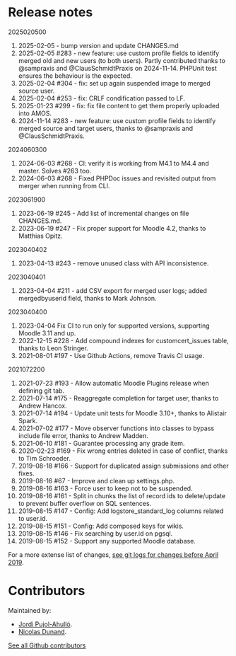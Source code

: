 Release notes
=============

2025020500

1. 2025-02-05 - bump version and update CHANGES.md
2. 2025-02-05 #283 - new feature: use custom profile fields to identify merged old and new users (to both users). Partly contributed thanks to @sampraxis and @ClausSchmidtPraxis on 2024-11-14. PHPUnit test ensures the behaviour is the expected.
3. 2025-02-04 #304 - fix: set up again suspended image to merged source user.
4. 2025-02-04 #253 - fix: CRLF condification passed to LF.
5. 2025-01-23 #299 - fix: fix file content to get them properly uploaded into AMOS.
6. 2024-11-14 #283 - new feature: use custom profile fields to identify merged source and target users, thanks to @sampraxis and @ClausSchmidtPraxis.

2024060300

1. 2024-06-03 #268 - CI: verify it is working from M4.1 to M4.4 and master. Solves #263 too.
2. 2024-06-03 #268 - Fixed PHPDoc issues and revisited output from merger when running from CLI.

2023061900

1. 2023-06-19 #245 - Add list of incremental changes on file CHANGES.md.
2. 2023-06-19 #247 - Fix proper support for Moodle 4.2, thanks to Matthias Opitz.

2023040402

1. 2023-04-13 #243 - remove unused class with API inconsistence.

2023040401

1. 2023-04-04 #211 - add CSV export for merged user logs; added mergedbyuserid field, thanks to Mark Johnson.

2023040400

1. 2023-04-04 Fix CI to run only for supported versions, supporting Moodle 3.11 and up.
2. 2022-12-15 #228 - Add compound indexes for customcert_issues table, thanks to Leon Stringer.
3. 2021-08-01 #197 - Use Github Actions, remove Travis CI usage.

2021072200

1. 2021-07-23 #193 - Allow automatic Moodle Plugins release when defining git tab.
2. 2021-07-14 #175 - Reaggregate completion for target user, thanks to Andrew Hancox.
3. 2021-07-14 #194 - Update unit tests for Moodle 3.10+, thanks to Alistair Spark.
4. 2021-07-02 #177 - Move observer functions into classes to bypass include file error, thanks to Andrew Madden.
5. 2021-06-10 #181 - Guarantee processing any grade item.
6. 2020-02-23 #169 - Fix wrong entries deleted in case of conflict, thanks to Tim Schroeder.
7. 2019-08-18 #166 - Support for duplicated assign submissions and other fixes.
8. 2019-08-16 #67 - Improve and clean up settings.php.
9. 2019-08-16 #163 - Force user to keep not to be suspended.
10. 2019-08-16 #161 - Split in chunks the list of record ids to delete/update to prevent buffer overflow on SQL sentences.
11. 2019-08-15 #147 - Config: Add logstore_standard_log columns related to user.id.
12. 2019-08-15 #151 - Config: Add composed keys for wikis.
13. 2019-08-15 #146 - Fix searching by user.id on pgsql.
14. 2019-08-15 #152 - Support any supported Moodle database.

For a more extense list of changes, [see git logs for changes before April 2019](https://github.com/jpahullo/moodle-tool_mergeusers/commits/master).

Contributors
============

Maintained by:

* [Jordi Pujol-Ahulló](https://www.urv.cat).
* [Nicolas Dunand](https://moodle.org/plugins/browse.php?list=contributor&id=141933).

[See all Github contributors](https://github.com/jpahullo/moodle-tool_mergeusers/graphs/contributors)
